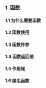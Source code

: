 ### 1. 函数
#### 1.1 为什么需要函数  
#### 1.2 函数使用  
#### 1.3 函数传参
#### 1.4 函数返回值  
#### 1.5 作用域
#### 1.6 匿名函数  